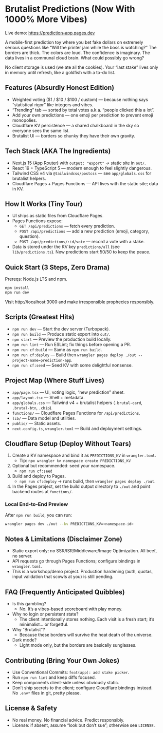 # Brutalist Predictions (Now With 1000% More Vibes)
Live demo: https://prediction-app.pages.dev

A mobile-first prediction toy where you bet fake dollars on extremely serious questions like “Will the printer jam while the boss is watching?” The borders are thick. The colors are loud. The confidence is imaginary. The data lives in a communal cloud brain. What could possibly go wrong?

No client storage is used (we ate all the cookies). Your “last stake” lives only in memory until refresh, like a goldfish with a to-do list.

## Features (Absurdly Honest Edition)
- Weighted voting ($1 / $10 / $100 / custom) — because nothing says “statistical rigor” like integers and vibes.
- “Trending” tab — sorted by total votes a.k.a. “people clicked this a lot”.
- Add your own predictions — one emoji per prediction to prevent emoji monopolies.
- Cloudflare KV persistence — a shared chalkboard in the sky so everyone sees the same list.
- Brutalist UI — borders so chunky they have their own gravity.

## Tech Stack (AKA The Ingredients)
- Next.js 15 (App Router) with `output: "export"` → static site in `out/`.
- React 19 + TypeScript 5 — modern enough to feel slightly dangerous.
- Tailwind CSS v4 via `@tailwindcss/postcss` — see `app/globals.css` for brutalist helpers.
- Cloudflare Pages + Pages Functions — API lives with the static site; data in KV.

## How It Works (Tiny Tour)
- UI ships as static files from Cloudflare Pages.
- Pages Functions expose:
  - `GET /api/predictions` — fetch every prediction.
  - `POST /api/predictions` — add a new prediction (emoji, category, question).
  - `POST /api/predictions/:id/vote` — record a vote with a stake.
- Data is stored under the KV key `predictions/all` (see `lib/predictions.ts`). New predictions start 50/50 to keep the peace.

## Quick Start (3 Steps, Zero Drama)
Prereqs: Node.js LTS and npm.

```bash
npm install
npm run dev
```

Visit http://localhost:3000 and make irresponsible prophecies responsibly.

## Scripts (Greatest Hits)
- `npm run dev` — Start the dev server (Turbopack).
- `npm run build` — Produce static export into `out/`.
- `npm start` — Preview the production build locally.
- `npm run lint` — Run ESLint; fix things before opening a PR.
- `npm run cf:build` — Same as `npm run build`.
- `npm run cf:deploy` — Build then `wrangler pages deploy ./out --project-name=prediction-app`.
- `npm run cf:seed` — Seed KV with some delightful nonsense.

## Project Map (Where Stuff Lives)
- `app/page.tsx` — UI, voting logic, “new prediction” sheet.
- `app/layout.tsx` — Shell + metadata.
- `app/globals.css` — Tailwind v4 + brutalist helpers (`.brutal-card`, `.brutal-btn`, `.chip`).
- `functions/` — Cloudflare Pages Functions for `/api/predictions`.
- `lib/` — Data model and utilities.
- `public/` — Static assets.
- `next.config.ts`, `wrangler.toml` — Build and deployment settings.

## Cloudflare Setup (Deploy Without Tears)
1. Create a KV namespace and bind it as `PREDICTIONS_KV` in `wrangler.toml`.
   - Tip: `npx wrangler kv namespace create PREDICTIONS_KV`
2. Optional but recommended: seed your namespace.
   - `npm run cf:seed`
3. Build and deploy to Pages.
   - `npm run cf:deploy` → runs build, then `wrangler pages deploy ./out`.
4. In the Pages project, set the build output directory to `./out` and point backend routes at `functions/`.

### Local End‑to‑End Preview
After `npm run build`, you can run:

```bash
wrangler pages dev ./out --kv PREDICTIONS_KV=<namespace-id>
```

## Notes & Limitations (Disclaimer Zone)
- Static export only: no SSR/ISR/Middleware/Image Optimization. All beef, no server.
- API requests go through Pages Functions; configure bindings in `wrangler.toml`.
- This is a workshop/demo project. Production hardening (auth, quotas, input validation that scowls at you) is still pending.

## FAQ (Frequently Anticipated Quibbles)
- Is this gambling?
  - No. It’s a vibes-based scoreboard with play money.
- Why no login or persistent state?
  - The client intentionally stores nothing. Each visit is a fresh start; it’s minimalist… or forgetful.
- Why “Brutalist”?
  - Because these borders will survive the heat death of the universe.
- Dark mode?
  - Light mode only, but the borders are basically sunglasses.

## Contributing (Bring Your Own Jokes)
- Use Conventional Commits: `feat(app): add stake picker`.
- Run `npm run lint` and keep diffs focused.
- Keep components client-side unless obviously static.
- Don’t ship secrets to the client; configure Cloudflare bindings instead. No `.env*` files in git, pretty please.

## License & Safety
- No real money. No financial advice. Predict responsibly.
- License: if absent, assume “look but don’t sue”; otherwise see `LICENSE`.
